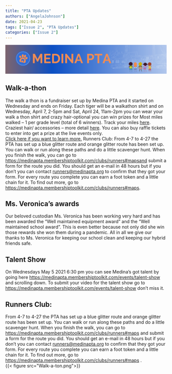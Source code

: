 ```yaml
---
title: "PTA Updates"
authors: ["AngelaJohnson"]
date: 2021-04-23
tags: ["Issue 2", "PTA Updates"]
categories: ["Issue 2"]
---
```

[<img src="img.png">](https://medinapta.membershiptoolkit.com/home)
## Walk-a-thon
The walk a thon is a fundraiser set up by Medina PTA and it started on Wednesday and ends on Friday. Each tiger will be a walkathon shirt and on Wednesday, April 7, 2-5pm and Sat, April 24, 11am-2pm you can wear your walk a thon shirt and crazy hair-optional you can win prizes for Most miles walked – 1 per grade level (total of 6 winners). Track your miles [here](https://medinapta.membershiptoolkit.com/walkathon#logs).
Craziest hair/ accessories – more detail [here](https://medinapta.membershiptoolkit.com/walkathon#crazy).
You can also buy raffle tickets to enter into get a prize at the live events only.  
[Click here if you want to learn more.](https://medinapta.membershiptoolkit.com/walkathon#kickoff)
Runners Club:
From 4-7 to 4-27 the PTA has set up a blue glitter route and orange glitter route has been set up. You can walk or run along these paths and do a little scavenger hunt. When you finish the walk, you can go to https://medinapta.membershiptoolkit.com/clubs/runners#mapsand submit a form for the route you did. You should get an e-mail in 48 hours but if you don’t you can contact runners@medinapta.org to confirm that they got your form. For every route you complete you can earn a foot token and a little chain for it. To find out more, go to https://medinapta.membershiptoolkit.com/clubs/runners#maps.

## Ms. Veronica’s awards
Our beloved custodian Ms. Veronica has been working very hard and has been awarded the “Well maintained equipment award” and the “Well maintained school award”. This is even better because not only did she win those rewards she won them during a pandemic. All in all we give our thanks to Ms. Veronica for keeping our school clean and keeping our hybrid friends safe.
## Talent Show
On Wednesdays May 5 2021 6:30 pm you can see Medina’s got talent by going here https://medinapta.membershiptoolkit.com/events/talent-show and scrolling down. To submit your video for the talent show go to https://medinapta.membershiptoolkit.com/events/talent-show don’t miss it.

## Runners Club:
From 4-7 to 4-27 the PTA has set up a blue glitter route and orange glitter route has been set up. You can walk or run along these paths and do a little scavenger hunt. When you finish the walk, you can go to  https://medinapta.membershiptoolkit.com/clubs/runners#maps and submit a form for the route you did. You should get an e-mail in 48 hours but if you don’t you can contact runners@medinapta.org to confirm that they got your form. For every route you complete you can earn a foot token and a little chain for it. To find out more, go to  https://medinapta.membershiptoolkit.com/clubs/runners#maps .   
{{< figure src="Walk-a-ton.png">}}



